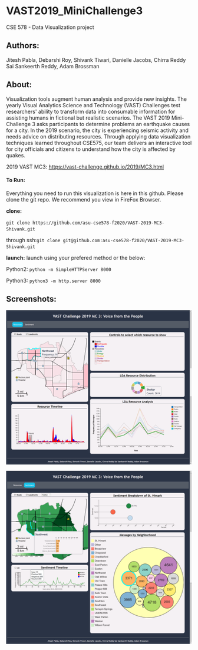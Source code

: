 # VAST2019_MiniChallenge3
CSE 578 - Data Visualization project
## Authors: 
Jitesh Pabla, Debarshi Roy, Shivank Tiwari, Danielle Jacobs, Chirra Reddy Sai Sankeerth Reddy, Adam Brossman

## About:
Visualization tools augment human analysis and provide new insights. The yearly Visual Analytics Science and Technology (VAST) Challenges test researchers' ability to transform data into consumable information for assisting humans in fictional but realistic scenarios. The VAST 2019 Mini-Challenge 3 asks participants to determine problems an earthquake causes for a city. In the 2019 scenario, the city is experiencing seismic activity and needs advice on distributing resources. Through applying data visualization techniques learned throughout CSE575, our team delivers an interactive tool for city officials and citizens to understand how the city is affected by quakes.

2019 VAST MC3: https://vast-challenge.github.io/2019/MC3.html

#### To Run:
Everything you need to run this visualization is here in this github. Please clone the git repo. We recommend you view in FireFox Browser. 

**clone:**

`git clone https://github.com/asu-cse578-f2020/VAST-2019-MC3-Shivank.git`

through ssh:`git clone git@github.com:asu-cse578-f2020/VAST-2019-MC3-Shivank.git`

**launch:**
launch using your prefered method or the below:
 
Python2: `python -m SimpleHTTPServer 8000`

Python3: `python3 -m http.server 8000`

## Screenshots:

![Resource tab](screenshots/Screenshot-rsc.png)

![Sentiment tab](screenshots/Screenshot-emo.png)
